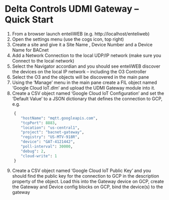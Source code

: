 # **Delta Controls UDMI Gateway – Quick Start**

1.	From a browser launch enteliWEB (e.g. http://localhost/enteliweb)
2.	Open the settings menu (use the cogs icon, top right) 
3.	Create a site and give it a Site Name , Device Number and a Device Name for BACnet
4.	Add a Network Connection to the local UDP/IP network (make sure you Connect to the local network)
5.	Select the Navigator accordian and you should see enteliWEB discover the devices on the local IP network – including the O3 Controller
6.	Select the O3 and the objects will be discovered in the main pane
7.	Using the ‘Manage’ menu in the main pane create a FIL object named ‘Google Cloud IoT.dlm’ and upload the UDMI Gateway module into it.
8.	Create a CSV object named ‘Google Cloud IoT Configuration’ and set the ‘Default Value’ to a JSON dictionary that defines the connection to GCP, e.g.

```python
    {
       "hostName": "mqtt.googleapis.com",
       "tcpPort": 8883,
       "location": "us-central1",
       "project": "bacnet-gateway",
       "registry": "US-MTV-918R",
       "device": "GAT-4121442",
       "poll-interval": 30000,
       "debug": 2,
       "cloud-write": 1
    }
```

9.	Create a CSV object named ‘Google Cloud IoT Public Key’ and you should find the public key for the connection to GCP in the description property of the object. Load this into the Gateway device on GCP, create the Gateway and Device config blocks on GCP, bind the device(s) to the gateway


